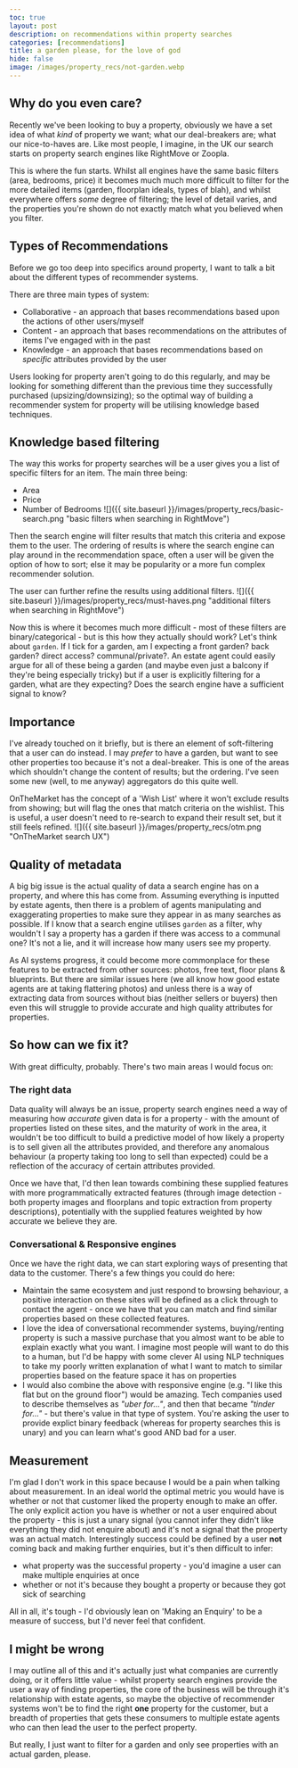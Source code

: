 ```yaml
---
toc: true
layout: post
description: on recommendations within property searches
categories: [recommendations]
title: a garden please, for the love of god
hide: false
image: /images/property_recs/not-garden.webp
---
```


## Why do you even care?

Recently we've been looking to buy a property, obviously we have a set idea of what *kind* of property we want; what our deal-breakers are; what our nice-to-haves are. Like most people, I imagine, in the UK our search starts on property search engines like RightMove or Zoopla. 

This is where the fun starts. Whilst all engines have the same basic filters (area, bedrooms, price) it becomes much much more difficult to filter for the more detailed items (garden, floorplan ideals, types of blah), and whilst everywhere offers *some* degree of filtering; the level of detail varies, and the properties you're shown do not exactly match what you believed when you filter.

## Types of Recommendations
Before we go too deep into specifics around property, I want to talk a bit about the different types of recommender systems.

There are three main types of system:
- Collaborative - an approach that bases recommendations based upon the actions of other users/myself
- Content - an approach that bases recommendations on the attributes of items I've engaged with in the past
- Knowledge - an approach that bases recommendations based on *specific* attributes provided by the user

Users looking for property aren't going to do this regularly, and may be looking for something different than the previous time they successfully purchased (upsizing/downsizing); so the optimal way of building a recommender system for property will be utilising knowledge based techniques. 

## Knowledge based filtering
The way this works for property searches will be a user gives you a list of specific filters for an item. The main three being:
- Area
- Price
- Number of Bedrooms
![]({{ site.baseurl }}/images/property_recs/basic-search.png "basic filters when searching in RightMove")


Then the search engine will filter results that match this criteria and expose them to the user. The ordering of results is where the search engine can play around in the recommendation space, often a user will be given the option of how to sort; else it may be popularity or a more fun complex recommender solution.

The user can further refine the results using additional filters.
![]({{ site.baseurl }}/images/property_recs/must-haves.png "additional filters when searching in RightMove")


Now this is where it becomes much more difficult - most of these filters are binary/categorical - but is this how they actually should work?
Let's think about `garden`. If I tick for a garden, am I expecting a front garden? back garden? direct access? communal/private?. An estate agent could easily argue for all of these being a garden (and maybe even just a balcony if they're being especially tricky) but if a user is explicitly filtering for a garden, what are they expecting? Does the search engine have a sufficient signal to know?

## Importance
I've already touched on it briefly, but is there an element of soft-filtering that a user can do instead. I may *prefer* to have a garden, but want to see other properties too because it's not a deal-breaker. This is one of the areas which shouldn't change the content of results; but the ordering. I've seen some new (well, to me anyway) aggregators do this quite well.

OnTheMarket has the concept of a 'Wish List' where it won't exclude results from showing; but will flag the ones that match criteria on the wishlist. This is useful, a user doesn't need to re-search to expand their result set, but it still feels refined. 
![]({{ site.baseurl }}/images/property_recs/otm.png "OnTheMarket search UX")


## Quality of metadata
A big big issue is the actual quality of data a search engine has on a property, and where this has come from. Assuming everything is inputted by estate agents, then there is a problem of agents manipulating and exaggerating properties to make sure they appear in as many searches as possible. If I know that a search engine utilises `garden` as a filter, why wouldn't I say a property has a garden if there was access to a communal one? It's not a lie, and it will increase how many users see my property.

As AI systems progress, it could become more commonplace for these features to be extracted from other sources: photos, free text, floor plans & blueprints. But there are similar issues here (we all know how good estate agents are at taking flattering photos) and unless there is a way of extracting data from sources without bias (neither sellers or buyers) then even this will struggle to provide accurate and high quality attributes for properties. 

## So how can we fix it?
With great difficulty, probably. There's two main areas I would focus on:

### The right data
Data quality will always be an issue, property search engines need a way of measuring how *accurate* given data is for a property - with the amount of properties listed on these sites, and the maturity of work in the area, it wouldn't be too difficult to build a predictive model of how likely a property is to sell given all the attributes provided, and therefore any anomalous behaviour (a property taking too long to sell than expected) could be a reflection of the accuracy of certain attributes provided.

Once we have that, I'd then lean towards combining these supplied features with more programmatically extracted features (through image detection - both property images and floorplans and topic extraction from property descriptions), potentially with the supplied features weighted by how accurate we believe they are.  

### Conversational & Responsive engines
Once we have the right data, we can start exploring ways of presenting that data to the customer. There's a few things you could do here:
- Maintain the same ecosystem and just respond to browsing behaviour, a positive interaction on these sites will be defined as a click through to contact the agent - once we have that you can match and find similar properties based on these collected features.
- I love the idea of conversational recommender systems, buying/renting property is such a massive purchase that you almost want to be able to explain exactly what you want. I imagine most people will want to do this to a human, but I'd be happy with some clever AI using NLP techniques to take my poorly written explanation of what I want to match to similar properties based on the feature space it has on properties
- I would also combine the above with responsive engine (e.g. "I like this flat but on the ground floor") would be amazing. Tech companies used to describe themselves as *"uber for..."*, and then that became *"tinder for..."* - but there's value in that type of system. You're asking the user to provide explict binary feedback (whereas for property searches this is unary) and you can learn what's good AND bad for a user.

## Measurement
I'm glad I don't work in this space because I would be a pain when talking about measurement. In an ideal world the optimal metric you would have is whether or not that customer liked the property enough to make an offer. 
The only explicit action you have is whether or not a user enquired about the property - this is just a unary signal (you cannot infer they didn't like everything they did not enquire about) and it's not a signal that the property was an actual match. 
Interestingly success could be defined by a user **not** coming back and making further enquiries, but it's then difficult to infer:
- what property was the successful property - you'd imagine a user can make multiple enquiries at once
- whether or not it's because they bought a property or because they got sick of searching

All in all, it's tough - I'd obviously lean on 'Making an Enquiry' to be a measure of success, but I'd never feel that confident.

## I might be wrong

I may outline all of this and it's actually just what companies are currently doing, or it offers little value - whilst property search engines provide the user a way of finding properties, the core of the business will be through it's relationship with estate agents, so maybe the objective of recommender systems won't be to find the right **one** property for the customer, but a breadth of properties that gets these consumers to multiple estate agents who can then lead the user to the perfect property.

But really, I just want to filter for a garden and only see properties with an actual garden, please. 

